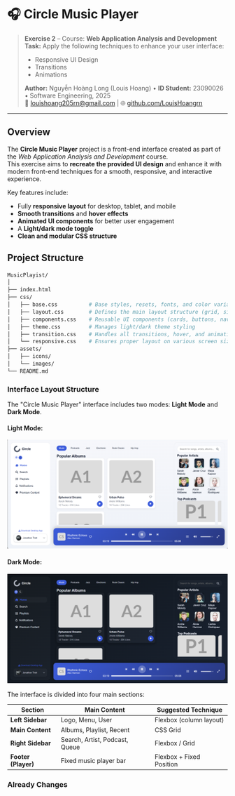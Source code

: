 # 🎧 Circle Music Player

> **Exercise 2** – Course: **Web Application Analysis and Development**  
> **Task:** Apply the following techniques to enhance your user interface:  
> - Responsive UI Design  
> - Transitions  
> - Animations  
>
> **Author:** Nguyễn Hoàng Long (Louis Hoang) • **ID Student:** 23090026 • Software Engineering, 2025  
> 📧 [louishoang205rn@gmail.com](mailto:louishoang205rn@gmail.com) | 🌐 [github.com/LouisHoangrn](https://github.com/LouisHoangrn)
---

##  Overview

The **Circle Music Player** project is a front-end interface created as part of the *Web Application Analysis and Development* course.  
This exercise aims to **recreate the provided UI design** and enhance it with modern front-end techniques for a smooth, responsive, and interactive experience.

Key features include:
- Fully **responsive layout** for desktop, tablet, and mobile  
- **Smooth transitions** and **hover effects**  
- **Animated UI components** for better user engagement  
- A **Light/dark mode toggle**  
- **Clean and modular CSS structure**



## Project Structure

```bash
MusicPlayist/
│
├── index.html
├── css/
│   ├── base.css          # Base styles, resets, fonts, and color variables
│   ├── layout.css        # Defines the main layout structure (grid, sidebar, content)
│   ├── components.css    # Reusable UI components (cards, buttons, navigation, etc.)
│   ├── theme.css         # Manages light/dark theme styling
│   ├── transition.css    # Handles all transitions, hover, and animation effects
│   └── responsive.css    # Ensures proper layout on various screen sizes
├── assets/
│   ├── icons/ 
│   └── images/
└── README.md
```


###  Interface Layout Structure

The "Circle Music Player" interface includes two modes: **Light Mode** and **Dark Mode**.

#### Light Mode:
![](./Image-mode-background/music-player-light-mode.png)

#### Dark Mode:
![](./Image-mode-background/music-player-dark-mode.png)


The interface is divided into four main sections:

| Section                | Main Content                   | Suggested Technique      |
| ---------------------- | ------------------------------ | ------------------------ |
| **Left Sidebar**       | Logo, Menu, User               | Flexbox (column layout)  |
| **Main Content**       | Albums, Playlist, Recent       | CSS Grid                 |
| **Right Sidebar**      | Search, Artist, Podcast, Queue | Flexbox / Grid           |
| **Footer (Player)**    | Fixed music player bar         | Flexbox + Fixed Position |



### Already Changes
